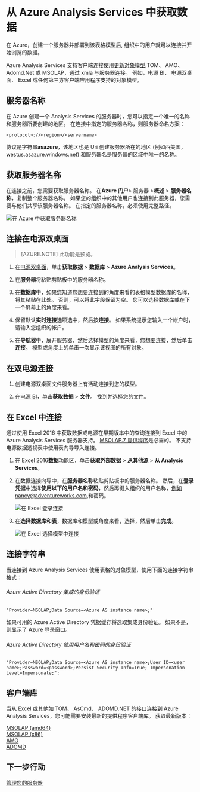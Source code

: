 <properties
   pageTitle="从 Azure Analysis Services 获取数据 |Microsoft Azure"
   description="了解如何连接到并从 Azure Analysis Services 服务器获取数据。"
   services="analysis-services"
   documentationCenter=""
   authors="minewiskan"
   manager="erikre"
   editor=""
   tags=""/>
<tags
   ms.service="analysis-services"
   ms.devlang="NA"
   ms.topic="article"
   ms.tgt_pltfrm="NA"
   ms.workload="na"
   ms.date="10/24/2016"
   ms.author="owend"/>

# <a name="get-data-from-azure-analysis-services"></a>从 Azure Analysis Services 中获取数据
在 Azure，创建一个服务器并部署到该表格模型后, 组织中的用户就可以连接并开始浏览的数据。

Azure Analysis Services 支持客户端连接使用[更新对象模型](#client-libraries);TOM、 AMO、 Adomd.Net 或 MSOLAP，通过 xmla 与服务器连接。 例如，电源 BI、 电源双桌面、 Excel 或任何第三方客户端应用程序支持的对象模型。

## <a name="server-name"></a>服务器名称
在 Azure 创建一个 Analysis Services 的服务器时，您可以指定一个唯一的名称和服务器所要创建的地区。 在连接中指定的服务器名称，则服务器命名方案︰
```
<protocol>://<region>/<servername>
```
 协议是字符串**asazure**，该地区也是 Uri 创建服务器所在的地区 (例如西美国，westus.asazure.windows.net) 和服务器名是服务器的区域中唯一的名称。

## <a name="get-the-server-name"></a>获取服务器名称
在连接之前，您需要获取服务器名称。 在**Azure 门户**> 服务器 >**概述** > **服务器名称**，复制整个服务器名称。 如果您的组织中的其他用户也连接到此服务器，您需要与他们共享该服务器名称。 在指定的服务器名称，必须使用完整路径。

![在 Azure 中获取服务器名称](./media/analysis-services-deploy/aas-deploy-get-server-name.png)


## <a name="connect-in-power-bi-desktop"></a>连接在电源双桌面

> [AZURE.NOTE] 此功能是预览。

1. 在[电源双桌面](https://powerbi.microsoft.com/desktop/)，单击**获取数据** > **数据库** > **Azure Analysis Services**。

2. 在**服务器**将粘贴剪贴板中的服务器名称。

3. 在**数据库**中，如果您知道您想要连接到的角度来看的表格模型数据库的名称，将其粘贴在此处。 否则，可以将此字段保留为空。 您可以选择数据库或在下一个屏幕上的角度来看。

4. 保留默认**实时连接**选项选中，然后按**连接**。 如果系统提示您输入一个帐户时，请输入您组织的帐户。

5. 在**导航器**中，展开服务器，然后选择模型的角度来看，您想要连接，然后单击**连接**。 模型或角度上的单击一次显示该视图的所有对象。


## <a name="connect-in-power-bi"></a>在双电源连接
1. 创建电源双桌面文件服务器上有活动连接到您的模型。

2. 在[电源 BI](https://powerbi.microsoft.com)，单击**获取数据** > **文件**。 找到并选择您的文件。


## <a name="connect-in-excel"></a>在 Excel 中连接
通过使用 Excel 2016 中获取数据或电源在早期版本中的查询连接到 Excel 中的 Azure Analysis Services 服务器支持。 [MSOLAP.7 提供程序](https://aka.ms/msolap)是必需的。 不支持电源数据透视表中使用表向导导入连接。

1. 在 Excel 2016**数据**功能区，单击**获取外部数据** > **从其他源** > **从 Analysis Services**。

2. 在数据连接向导中，在**服务器名称**粘贴剪贴板中的服务器名称。 然后，在**登录凭据**中选择**使用以下的用户名和密码**，然后再键入组织的用户名称，例如nancy@adventureworks.com,和密码。

    ![在 Excel 登录连接](./media/analysis-services-connect/aas-connect-excel-logon.png)

4. 在**选择数据库和表**，数据库和模型或角度来看，选择，然后单击**完成**。

    ![在 Excel 选择模型中连接](./media/analysis-services-connect/aas-connect-excel-select.png)

## <a name="connection-string"></a>连接字符串
当连接到 Azure Analysis Services 使用表格的对象模型，使用下面的连接字符串格式︰

###### <a name="integrated-azure-active-directory-authentication"></a>Azure Active Directory 集成的身份验证
```
"Provider=MSOLAP;Data Source=<Azure AS instance name>;"
```
如果可用的 Azure Active Directory 凭据缓存将选取集成身份验证。 如果不是，则显示了 Azure 登录窗口。

###### <a name="azure-active-directory-authentication-with-username-and-password"></a>Azure Active Directory 使用用户名和密码的身份验证
```
"Provider=MSOLAP;Data Source=<Azure AS instance name>;User ID=<user name>;Password=<password>;Persist Security Info=True; Impersonation Level=Impersonate;";
```

## <a name="client-libraries"></a>客户端库
当从 Excel 或其他如 TOM、 AsCmd、 ADOMD.NET 的接口连接到 Azure Analysis Services，您可能需要安装最新的提供程序客户端库。 获取最新版本︰  

[MSOLAP (amd64)](https://go.microsoft.com/fwlink/?linkid=829576)</br>
[MSOLAP (x86)](https://go.microsoft.com/fwlink/?linkid=829575)</br>
[AMO](https://go.microsoft.com/fwlink/?linkid=829578)</br>
[ADOMD](https://go.microsoft.com/fwlink/?linkid=829577)</br>



## <a name="next-steps"></a>下一步行动
[管理您的服务器](analysis-services-manage.md)
